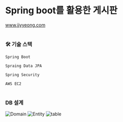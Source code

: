 # Spring boot를 활용한 게시판

www.jjyyeong.com

#

### :hammer_and_wrench: 기술 스택

`Spring Boot`

`Spraing Data JPA`

`Spring Security`

`AWS EC2`


#


###   DB 설계

![Domain](https://user-images.githubusercontent.com/51487025/132127053-1447df72-efdb-46ec-b4d7-31d37e92fc10.png)
![Entity](https://user-images.githubusercontent.com/51487025/132127055-79bb874d-7853-46ee-953f-4d11478eb0c5.png)
![table](https://user-images.githubusercontent.com/51487025/132127058-911f7a15-7c3a-43c9-b46e-15266c5edb90.png)





